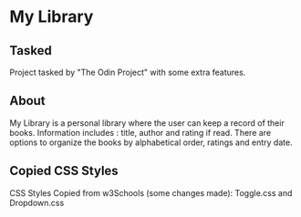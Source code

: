 # My Library

## Tasked
Project tasked by "The Odin Project" with some extra features. 
## About
My Library is a personal library where the user can keep a record of their books. Information includes : title, author and rating if read. There are options to organize the books by alphabetical order, ratings and entry date. 
## Copied CSS Styles
CSS Styles Copied from w3Schools (some changes made):
Toggle.css and Dropdown.css